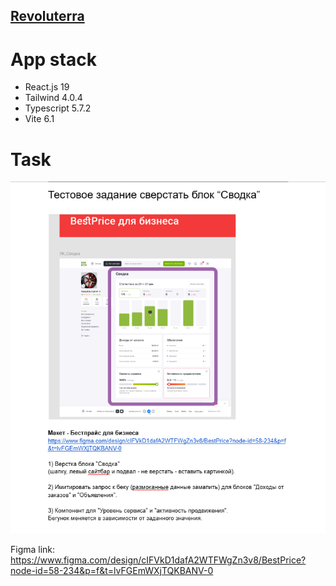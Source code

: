 ## <a href="https://revoluterra.netlify.app/">Revoluterra</a>

# App stack

- React.js 19
- Tailwind 4.0.4
- Typescript 5.7.2
- Vite 6.1

# Task

![Revoluterra](https://github.com/stpkkk/revoluterra-test/blob/main/task.png)

Figma link: https://www.figma.com/design/cIFVkD1dafA2WTFWgZn3v8/BestPrice?node-id=58-234&p=f&t=lvFGEmWXjTQKBANV-0
